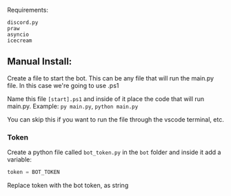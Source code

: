 Requirements:
```
discord.py
praw
asyncio
icecream
```

## Manual Install:
Create a file to start the bot. This can be any file that will run the main.py file. In this case we're going to use .ps1

Name this file `[start].ps1` and inside of it place the code that will run main.py. Example: `py main.py`, `python main.py`

You can skip this if you want to run the file through the vscode terminal, etc.

### Token

Create a python file called `bot_token.py` in the `bot` folder and inside it add a variable:
```py
token = BOT_TOKEN 
```
Replace token with the bot token, as string
